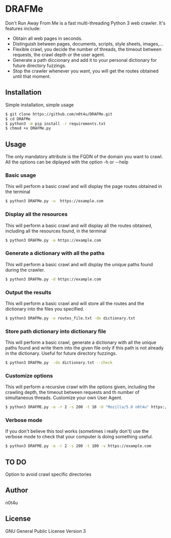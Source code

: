 # DRAFMe

Don't Run Away From Me is a fast multi-threading Python 3 web crawler.
It's features include:
- Obtain all web pages in seconds.
- Distinguish between pages, documents, scripts, style sheets, images,...
- Flexible crawl, you decide the number of threads, the timeout between requests, the crawl depth or the user agent.
- Generate a path diccionary and add it to your personal dictionary for future directory fuzzings.
- Stop the crawler whenever you want, you will get the routes obtained until that moment.

## Installation
Simple installation, simple usage
```sh
$ git clone https://github.com/n0t4u/DRAFMe.git
$ cd DRAFMe
$ python3 -m pip install -r requirements.txt
$ chmod +x DRAFMe.py
```
## Usage
The only mandatory attribute is the FQDN of the domain you want to crawl.
All the options can be diplayed with the option -h or --help

### Basic usage
This will perform a basic crawl and will display the page routes obtained in the terminal
```sh
$ python3 DRAFMe.py -u  https://example.com
```
### Display all the resources
This will perform a basic crawl and will display all the routes obtained, including all the resources found, in the terminal
```sh
$ python3 DRAFMe.py -a https://example.com
````
### Generate a dictionary with all the paths
This will perform a basic crawl and will display the unique paths found during the crawler.
```sh
$ python3 DRAFMe.py -d https://example.com
````
### Output the results
This will perform a basic crawl and will store all the routes and the dictionary into the files you specified.
```sh
$ python3 DRAFMe.py -o routes_file.txt -do dictionary.txt
````

### Store path dictionary into dictionary file
This will perform a basic crawl, generate a dictionary with all the unique paths found and write them into the given file only if this path is not already in the dictionary.
Useful for future directory fuzzings.
```sh
$ python3 DRAFMe.py  -do dictionary.txt --check
````
### Customize options
This will perform a recursive crawl with the options given, including the crawling depth, the timeout between requests and th number of simultaneous threads. Customize your own User Agent.
```sh
$ python3 DRAFME.py -a -r 2 -s 200 -t 10 -U "Mozilla/5.0 n0t4u" https://example.com
```

### Verbose mode
If you don't believe this tool works (sometimes i really don't) use the verbose mode to check that your computer is doing something useful.
```sh
$ python3 DRAFME.py -a -r 2 -s 200 -t 100 -v https://example.com
```
## TO DO
Option to avoid crawl specific directories

## Author 
n0t4u

## License
GNU General Public License Version 3
